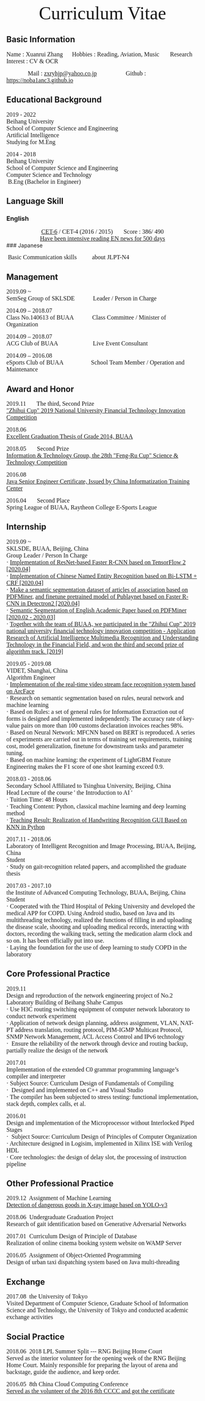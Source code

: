 <center><font face="verdana"  size=8>Curriculum Vitae</font></center>

## Basic Information

<font face="verdana"  size=3>Name : Xuanrui Zhang      Hobbies : Reading, Aviation, Music       Research Interest : CV & OCR</font>

<font face="verdana"  size=3>              Mail : zxryhjp@yahoo.co.jp                   Github : https://noba1anc3.github.io</font>

## Educational Background

<font face="verdana"  size=3>2019 - 2022 <br>Beihang University  <br> 	School of Computer Science and Engineering  <br>		Artificial Intelligence <br>			Studying for M.Eng</font>

<font face="verdana"  size=3>2014 - 2018 <br>Beihang University  <br>	 School of Computer Science and Engineering  <br>		 Computer Science and Technology  <br>			 B.Eng (Bachelor in Engineer)</font>

## Language Skill

###             English

<center><font face="verdana"  size=3> <a href="http://m.qpic.cn/psc?/fef49446-40e0-48c4-adcc-654c5015022c/90yfO.8bOadXEE4MiHsPn6TyffVgPNmGcjIvjOKMuxcAKJ1BZrBzbZJm2HeN8VaripjDuYYmI8vvcL1pckOBsQ!!/b&bo=VAROBlQETgYRCT4!&rf=viewer_4">CET-6</a> / CET-4 (2016 / 2015) &nbsp;&nbsp;&nbsp;&nbsp;&nbsp; Score : 386/ 490</font></center>
<center><font face="verdana"  size=3> <a href="http://www.github.com/noba1anc3/en_news">Have been intensive reading EN news for 500 days</a></font></center>
###             Japanese

​					                             <font face="verdana"  size=3>Basic Communication skills &nbsp;&nbsp;&nbsp;&nbsp;&nbsp;&nbsp;&nbsp;&nbsp;                             about JLPT-N4</font>

## Management

<font face="verdana"  size=3>2019.09 ~  &nbsp;&nbsp;&nbsp;&nbsp;&nbsp;&nbsp;&nbsp;&nbsp;&nbsp;&nbsp;&nbsp;&nbsp;&nbsp;&nbsp;&nbsp;&nbsp; <br>	SemSeg Group of SKLSDE&nbsp;&nbsp;&nbsp;&nbsp;&nbsp;&nbsp;&nbsp;&nbsp;&nbsp;&nbsp;&nbsp; Leader / Person in Charge</font>

<font face="verdana"  size=3>2014.09 – 2018.07 &nbsp;&nbsp;&nbsp;&nbsp; <br>	Class No.140613 of BUAA&nbsp;&nbsp;&nbsp;&nbsp;&nbsp;&nbsp;&nbsp;&nbsp;&nbsp; &nbsp; Class Committee / Minister of Organization</font>

<font face="verdana"  size=3>2014.09 – 2018.07 &nbsp;&nbsp;&nbsp;&nbsp; <br>	ACG Club of BUAA &nbsp;&nbsp;&nbsp;&nbsp;&nbsp;&nbsp;&nbsp;&nbsp;&nbsp;&nbsp;&nbsp;&nbsp;&nbsp;&nbsp;&nbsp;&nbsp;&nbsp;&nbsp;&nbsp;&nbsp;&nbsp; Live Event Consultant</font>

<font face="verdana"  size=3>2014.09 – 2016.08 &nbsp;&nbsp;&nbsp;&nbsp; <br>	eSports Club of BUAA&nbsp;&nbsp;&nbsp;&nbsp;&nbsp;&nbsp;&nbsp;&nbsp;&nbsp;&nbsp;&nbsp;&nbsp;&nbsp;&nbsp;&nbsp;&nbsp;&nbsp; School Team Member / Operation and Maintenance</font>

## Award and Honor

<font face="verdana"  size=3>2019.11&nbsp;&nbsp;&nbsp;&nbsp;&nbsp;&nbsp; The third, Second Prize <br>	<a href="http://m.qpic.cn/psc?/fef49446-40e0-48c4-adcc-654c5015022c/90yfO.8bOadXEE4MiHsPn64qNm51rLgAai7.Wdd69I4jNTfeUmBiRviOWdww2JZxEQJ2WmRkpij4t73uFKp6Vw!!/b&bo=CwtABlQM.gYDCc4!&rf=viewer_4">"Zhihui Cup" 2019 National University Financial Technology Innovation Competition</a></font>

<font face="verdana"  size=3>2018.06 <br>	<a href="http://m.qpic.cn/psc?/fef49446-40e0-48c4-adcc-654c5015022c/90yfO.8bOadXEE4MiHsPn0UBm6Jr6mYr41cemrSkByfnoZcEUrB2.JZSuXZOjpIzNLNN3tMV1Ec4flJcMD0RzA!!/b&bo=QAYnCAYN*RADCaM!&rf=viewer_4">Excellent Graduation Thesis of Grade 2014, BUAA</a></font>

<font face="verdana"  size=3>2018.05&nbsp;&nbsp;&nbsp;&nbsp;&nbsp;&nbsp; Second Prize <br>	<a href="http://m.qpic.cn/psc?/fef49446-40e0-48c4-adcc-654c5015022c/90yfO.8bOadXEE4MiHsPn845wJkoLXf*8GIlqmg.rx6CyjvYPYPKxSZOttN3wbat67Qo.E8E*rcVxWZcXaculA!!/b&bo=LgRVAi4EVQIDCSw!&rf=viewer_4">Information & Technology Group, the 28th "Feng-Ru Cup" Science & Technology Competition</a></font>

<font face="verdana"  size=3>2016.08 <br>	<a href="http://m.qpic.cn/psc?/fef49446-40e0-48c4-adcc-654c5015022c/U9VSE8DftkGCrX.UXUSpm2UFWfYyLsEg6F8iU8zxL1WTGl2RrFOJ2ib5l8cb.RpjObT.coav8NyaPXtZ.1fBVuhAYEJ9gc33brtWO*stSCg!/b&bo=VQhABgASgA0ROYo!&rf=viewer_4">Java Senior Engineer Certificate, Issued by China Informatization Training Center</a></font>

<font face="verdana"  size=3>2016.04&nbsp;&nbsp;&nbsp;&nbsp;&nbsp;&nbsp; Second Place <br>	Spring League of BUAA, Raytheon College E-Sports League</font>

## Internship

<font face="verdana"  size=3>2019.09 ~ <br>SKLSDE, BUAA, Beijing, China <br>	Group Leader / Person In Charge <br>·	<a href="https://github.com/Noba1anc3/Faster-RCNN-TensorFlow-2">Implementation of ResNet-based Faster R-CNN based on TensorFlow 2 [2020.04]</a><br>·	<a href="https://github.com/Noba1anc3/CH-NER">Implementation of Chinese Named Entity Recognition based on Bi-LSTM + CRF [2020.04]</a><br> ·	<a href="https://github.com/Noba1anc3/Company-Articles-PDF-SemSeg">Make a semantic segmentation dataset of articles of association based on PDFMiner</a>, <a href="https://github.com/Noba1anc3/Publaynet">and finetune pretrained model of Publaynet based on Faster R-CNN in Detectron2 [2020.04]</a><br>·	<a href="https://github.com/Noba1anc3/Academic-Paper-PDF-SemSeg">Semantic Segmentation of English Academic Paper based on PDFMiner [2020.02 - 2020.03]</a><br>·	<a href="http://m.qpic.cn/psc?/fef49446-40e0-48c4-adcc-654c5015022c/90yfO.8bOadXEE4MiHsPn64qNm51rLgAai7.Wdd69I4jNTfeUmBiRviOWdww2JZxEQJ2WmRkpij4t73uFKp6Vw!!/b&bo=CwtABlQM.gYDCc4!&rf=viewer_4">Together with the team of BUAA, we participated in the "Zhihui Cup" 2019 national university financial technology innovation competition - Application Research of Artificial Intelligence Multimedia Recognition and Understanding Technology in the Financial Field, and won the third and second prize of algorithm track. [2019]</a></font>

<font face="verdana"  size=3>2019.05 - 2019.08 <br>VIDET, Shanghai, China <br>	Algorithm Engineer <br>·	<a href="https://github.com/Noba1anc3/ArcFace">Implementation of the real-time video stream face recognition system based on ArcFace</a><br>·	        Research on semantic segmentation based on rules, neural network and machine learning<br>	 ·	        Based on Rules: a set of general rules for Information Extraction out of forms is designed and implemented independently. The accuracy rate of key-value pairs on more than 100 customs declaration invoices reaches 98%. <br>	·	        Based on Neural Network: MFCNN based on BERT is reproduced. A series of experiments are carried out in terms of training set requirements, training cost, model generalization, finetune for downstream tasks and parameter tuning.  <br>	·	        Based on machine learning: the experiment of LightGBM Feature Engineering makes the F1 score of one shot learning exceed 0.9.  </font>

<font face="verdana"  size=3>2018.03 - 2018.06 <br> Secondary School Affiliated to Tsinghua University, Beijing, China<br>	Head Lecture of the course ' the Introduction to AI ' <br>·	        Tuition Time: 48 Hours  <br>·	                Teaching Content: Python, classical machine learning and deep learning method    <br>·	 <a href="http://m.qpic.cn/psc?/fef49446-40e0-48c4-adcc-654c5015022c/90yfO.8bOadXEE4MiHsPn457z3U0oTs*AUAkgXCuuLsfjGQuzy6mTp8G2gtroLc6eSq3NqybzcRBC9K9RnjyNQ!!/b&bo=sgaAAigjIA0RCS4!&rf=viewer_4">               Teaching Result: Realization of Handwriting Recognition GUI Based on KNN in Python</a><br></font>

<font face="verdana"  size=3>2017.11 - 2018.06 <br>         Laboratory of Intelligent Recognition and Image Processing, BUAA, Beijing, China<br>	Student <br>·	                Study on gait-recognition related papers, and accomplished the graduate thesis    <br></font>

<font face="verdana"  size=3>2017.03 - 2017.10 <br>                 the Institute of Advanced Computing Technology, BUAA, Beijing, China<br>	Student <br>·	                Cooperated with the Third Hospital of Peking University and developed the medical APP for COPD. Using Android studio, based on Java and its multithreading technology, realized the functions of filling in and uploading the disease scale, shooting and uploading medical records, interacting with doctors, recording the walking track, setting the medication alarm clock and so on. It has been officially put into use.    <br>·	        Laying the foundation for the use of deep learning to study COPD in the laboratory  </font>

## Core Professional Practice

<font face="verdana"  size=3>2019.11 <br>                          Design and reproduction of the network engineering project of No.2 Laboratory Building of Beihang Shahe Campus  <br>·	                         Use H3C routing switching equipment of computer network laboratory to conduct network experiment      <br>·	                 Application of network design planning, address assignment, VLAN, NAT-PT address translation, routing protocol, PIM-IGMP Multicast Protocol, SNMP Network Management, ACL Access Control and IPv6 technology <br>·	 Ensure the reliability of the network through device and routing backup, partially realize the design of the network</font>

<font face="verdana"  size=3>2017.01 <br>                                   Implementation of the extended C0 grammar programming language’s compiler and interpreter <br>·	                                  Subject Source: Curriculum Design of Fundamentals of Compiling        <br>·	 Designed and implemented on C++ and Visual Studio <br>·	         The compiler has been subjected to stress testing: functional implementation, stack depth, complex calls, et al.  </font>

<font face="verdana"  size=3>2016.01 <br>                                            Design and implementation of the Microprocessor without Interlocked Piped Stages   <br>·	 Subject Source: Curriculum Design of Principles of Computer Organization        <br>·	  Architecture designed in Logisim, implemented in Xilinx ISE with Verilog HDL <br>·	         Core technologies: the design of delay slot, the processing of instruction pipeline    </font>

## Other Professional Practice

<font face="verdana"  size=3>2019.12 			         Assignment of Machine Learning  <br>                                                     [Detection of dangerous goods in X-ray image based on YOLO-v3](https://github.com/Noba1anc3/yolov3)    </font>

<font face="verdana"  size=3>2018.06 			                  Undergraduate Graduation Project    <br>         Research of gait identification based on Generative Adversarial Networks   </font>

<font face="verdana"  size=3>2017.01 			                           Curriculum Design of Principle of Database      <br>                  Realization of online cinema booking system website on WAMP Server     </font>

<font face="verdana"  size=3>2016.05 			                           Assignment of Object-Oriented Programming      <br>                  Design of urban taxi dispatching system based on Java multi-threading </font>

## Exchange

<font face="verdana"  size=3>2017.08 			                                    the University of Tokyo        <br>                           Visited Department of Computer Science, Graduate School of Information Science and Technology, the University of Tokyo and conducted academic exchange activities   </font>

## Social Practice

<font face="verdana"  size=3>2018.06 			                                             2018 LPL Summer Split --- RNG Beijing Home Court          <br>Served as the interior volunteer for the opening week of the RNG Beijing Home Court. Mainly responsible for preparing the layout of arena and backstage, guide the audience, and keep order.   </font>

<font face="verdana"  size=3>2016.05 			                                             8th China Cloud Computing Conference          <br>[Served as the volunteer of the 2016 8th CCCC and got the certificate](http://m.qpic.cn/psc?/fef49446-40e0-48c4-adcc-654c5015022c/90yfO.8bOadXEE4MiHsPn*zgMvy1JdwreAOHASXGwARpiDpA7ty3mRM.7*RctmUrFvplblQPiwKziyU*EUmkiA!!/b&bo=VQhABgASgA0RCbo!&rf=viewer_4)   </font>

